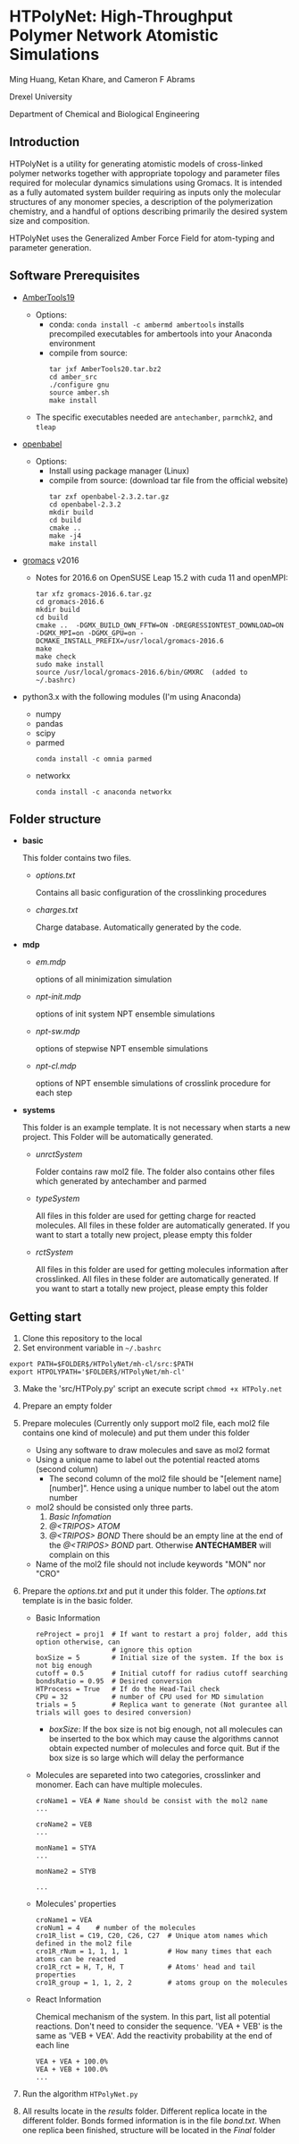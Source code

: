 # HTPolyNet: High-Throughput Polymer Network Atomistic Simulations

Ming Huang, Ketan Khare, and Cameron F Abrams

Drexel University

Department of Chemical and Biological Engineering

## Introduction

HTPolyNet is a utility for generating atomistic models of cross-linked polymer networks together with appropriate topology and parameter files required for molecular dynamics simulations using Gromacs.  It is intended as a fully automated system builder requiring as inputs only the molecular structures of any monomer species, a description of the polymerization chemistry, and a handful of options describing primarily the desired system size and composition.

HTPolyNet uses the Generalized Amber Force Field for atom-typing and parameter generation.

## Software Prerequisites
* [AmberTools19](https://ambermd.org/GetAmber.php#ambertools)
  - Options:
     * conda: `conda install -c ambermd ambertools` installs precompiled executables for ambertools into your Anaconda environment
     * compile from source:
       ```
       tar jxf AmberTools20.tar.bz2
       cd amber_src
       ./configure gnu
       source amber.sh
       make install
       ```
  - The specific executables needed are `antechamber`, `parmchk2`, and `tleap`
* [openbabel](http://openbabel.org/wiki/Category:Installation)
    - Options:
       * Install using package manager (Linux)
       * compile from source: (download tar file from the official website)
         ```
         tar zxf openbabel-2.3.2.tar.gz
         cd openbabel-2.3.2
         mkdir build
         cd build
         cmake ..
         make -j4
         make install
         ```
* [gromacs](https://manual.gromacs.org/documentation/2020/install-guide/index.html) v2016
  - Notes for 2016.6 on OpenSUSE Leap 15.2 with cuda 11 and openMPI:
    ```
    tar xfz gromacs-2016.6.tar.gz
    cd gromacs-2016.6
    mkdir build
    cd build
    cmake ..  -DGMX_BUILD_OWN_FFTW=ON -DREGRESSIONTEST_DOWNLOAD=ON -DGMX_MPI=on -DGMX_GPU=on -DCMAKE_INSTALL_PREFIX=/usr/local/gromacs-2016.6
    make
    make check
    sudo make install
    source /usr/local/gromacs-2016.6/bin/GMXRC  (added to ~/.bashrc)
    ```
  
* python3.x with the following modules (I'm using Anaconda)
  - numpy
  - pandas
  - scipy
  - parmed
    ```
    conda install -c omnia parmed
    ```
  - networkx
    ```
    conda install -c anaconda networkx
    ```
  
## Folder structure
* **basic**

  This folder contains two files. 
  - *options.txt* 
  
     Contains all basic configuration of the crosslinking procedures
  - *charges.txt*
    
    Charge database. Automatically generated by the code. 
   
* **mdp**
  
  - *em.mdp*        <p>options of all minimization simulation
  - *npt-init.mdp*  <p>options of init system NPT ensemble simulations
  - *npt-sw.mdp*    <p>options of stepwise NPT ensemble simulations 
  - *npt-cl.mdp*    <p>options of NPT ensemble simulations of crosslink procedure for 
                    each step
* **systems**

  This folder is an example template. It is not necessary when starts a new project. This
  Folder will be automatically generated.
  
  - *unrctSystem*   <p>Folder contains raw mol2 file. The folder also contains 
                        other files which generated by antechamber and parmed
  - *typeSystem*    <p>All files in this folder are used for getting charge 
                        for reacted molecules. All files in these folder are 
                        automatically generated. If you want to start a totally 
                        new project, please empty this folder
  - *rctSystem*     <p>All files in this folder are used for getting molecules 
                        information after crosslinked. All files in these folder are 
                        automatically generated. If you want to start a totally 
                        new project, please empty this folder

## Getting start
1. Clone this repository to the local
2. Set environment variable in ```~/.bashrc```
```
export PATH=$FOLDER$/HTPolyNet/mh-cl/src:$PATH
export HTPOLYPATH='$FOLDER$/HTPolyNet/mh-cl'
```
3. Make the 'src/HTPoly.py' script an execute script ```chmod +x HTPoly.net```
4. Prepare an empty folder
5. Prepare molecules (Currently only support mol2 file, each mol2 file contains one
    kind of molecule) and put them under this folder
    * Using any software to draw molecules and save as mol2 format
    * Using a unique name to label out the potential reacted atoms (second column)
        * The second column of the mol2 file should be "\[element name\]\[number\]".
           Hence using a unique number to label out the atom number
    * mol2 should be consisted only three parts.
        1. *Basic Infomation* 
        2. *@\<TRIPOS\> ATOM*  
        3. *@\<TRIPOS\> BOND* 
      There should be an empty line at the end of the *@\<TRIPOS\> BOND* part. 
      Otherwise **ANTECHAMBER** will complain on this
    * Name of the mol2 file should not include keywords "MON" nor "CRO"
6. Prepare the *options.txt* and put it under this folder. The *options.txt* template is 
    in the basic folder.
    
    - Basic Information
        ```
        reProject = proj1  # If want to restart a proj folder, add this option otherwise, can 
                           # ignore this option 
        boxSize = 5        # Initial size of the system. If the box is not big enough
        cutoff = 0.5       # Initial cutoff for radius cutoff searching
        bondsRatio = 0.95  # Desired conversion 
        HTProcess = True   # If do the Head-Tail check 
        CPU = 32           # number of CPU used for MD simulation
        trials = 5         # Replica want to generate (Not gurantee all trials will goes to desired conversion)
        ```
        - *boxSize*: If the box size is not big enough, not all molecules can be
                        inserted to the box which may cause the algorithms cannot
                        obtain expected number of molecules and force quit. 
                        But if the box size is so large which will delay the 
                        performance
                        
    - Molecules are separeted into two categories, crosslinker and monomer. Each 
        can have multiple molecules. 
        ```
        croName1 = VEA # Name should be consist with the mol2 name 
        ...
       
        croName2 = VEB
        ...
       
        monName1 = STYA
        ...
        
        monName2 = STYB
        
        ...
        ``` 
    - Molecules' properties
        ```
        croName1 = VEA
        croNum1 = 4    # number of the molecules
        cro1R_list = C19, C20, C26, C27  # Unique atom names which defined in the mol2 file
        cro1R_rNum = 1, 1, 1, 1          # How many times that each atoms can be reacted
        cro1R_rct = H, T, H, T           # Atoms' head and tail properties 
        cro1R_group = 1, 1, 2, 2         # atoms group on the molecules 
        ```
    
    - React Information
    
        Chemical mechanism of the system. In this part, list all potential reactions.
        Don't need to consider the sequence. 'VEA + VEB' is the same as 'VEB + VEA'.
        Add the reactivity probability at the end of each line
        ```
        VEA + VEA + 100.0%
        VEA + VEB + 100.0%
        ...
        ```
4. Run the algorithm
    ```HTPolyNet.py```
    
5. All results locate in the *results* folder. Different replica locate in the 
    different folder. Bonds formed information is in the file *bond.txt*. When
    one replica been finished, structure will be located in the *Final* folder 